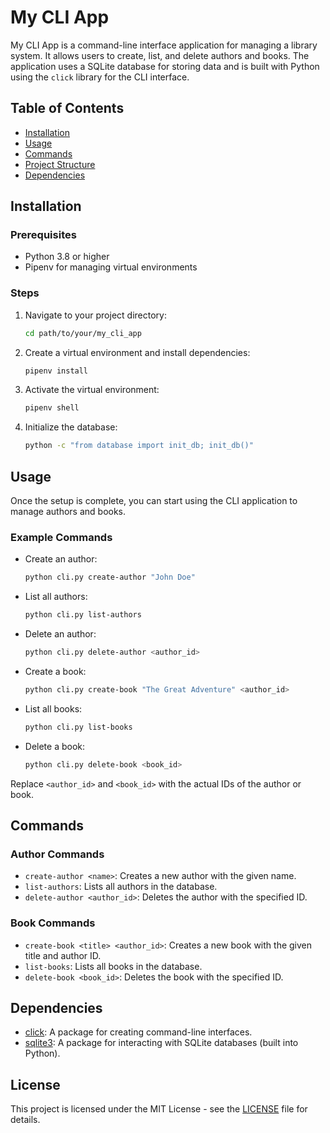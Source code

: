 # My CLI App

My CLI App is a command-line interface application for managing a library system. It allows users to create, list, and delete authors and books. The application uses a SQLite database for storing data and is built with Python using the `click` library for the CLI interface.

## Table of Contents

- [Installation](#installation)
- [Usage](#usage)
- [Commands](#commands)
- [Project Structure](#project-structure)
- [Dependencies](#dependencies)

## Installation

### Prerequisites

- Python 3.8 or higher
- Pipenv for managing virtual environments

### Steps

1. Navigate to your project directory:
    ```bash
    cd path/to/your/my_cli_app
    ```

2. Create a virtual environment and install dependencies:
    ```bash
    pipenv install
    ```

3. Activate the virtual environment:
    ```bash
    pipenv shell
    ```

4. Initialize the database:
    ```bash
    python -c "from database import init_db; init_db()"
    ```

## Usage

Once the setup is complete, you can start using the CLI application to manage authors and books.

### Example Commands

- Create an author:
    ```bash
    python cli.py create-author "John Doe"
    ```

- List all authors:
    ```bash
    python cli.py list-authors
    ```

- Delete an author:
    ```bash
    python cli.py delete-author <author_id>
    ```

- Create a book:
    ```bash
    python cli.py create-book "The Great Adventure" <author_id>
    ```

- List all books:
    ```bash
    python cli.py list-books
    ```

- Delete a book:
    ```bash
    python cli.py delete-book <book_id>
    ```

Replace `<author_id>` and `<book_id>` with the actual IDs of the author or book.

## Commands

### Author Commands

- `create-author <name>`: Creates a new author with the given name.
- `list-authors`: Lists all authors in the database.
- `delete-author <author_id>`: Deletes the author with the specified ID.

### Book Commands

- `create-book <title> <author_id>`: Creates a new book with the given title and author ID.
- `list-books`: Lists all books in the database.
- `delete-book <book_id>`: Deletes the book with the specified ID.


## Dependencies

- [click](https://pypi.org/project/click/): A package for creating command-line interfaces.
- [sqlite3](https://docs.python.org/3/library/sqlite3.html): A package for interacting with SQLite databases (built into Python).

## License

This project is licensed under the MIT License - see the [LICENSE](LICENSE) file for details.
